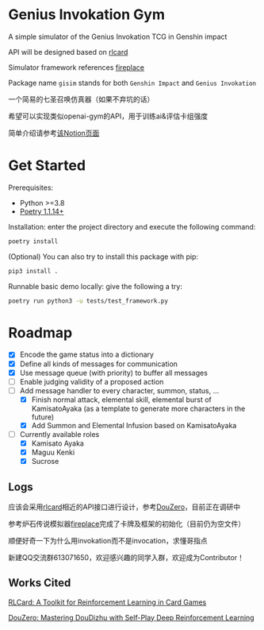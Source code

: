 <!--
 Copyright (c) 2022 davidgao

 This software is released under the MIT License.
 https://opensource.org/licenses/MIT
-->

# Genius Invokation Gym

A simple simulator of the Genius Invokation TCG in Genshin impact

API will be designed based on [rlcard](https://github.com/datamllab/rlcard)

Simulator framework references [fireplace](https://github.com/jleclanche/fireplace)

Package name `gisim` stands for both `Genshin Impact` and `Genius Invokation`

一个简易的七圣召唤仿真器（如果不弃坑的话）

希望可以实现类似openai-gym的API，用于训练ai&评估卡组强度

简单介绍请参考[该Notion页面](https://paladin1013.notion.site/gisim-A-Genius-Invokation-Simulator-4743c9996d094e3088ea91f47e70711b?pvs=4)

# Get Started

Prerequisites:
* Python >=3.8
* [Poetry 1.1.14+](https://python-poetry.org)

Installation: enter the project directory and execute the following command:
```bash
poetry install
```
(Optional) You can also try to install this package with pip:
```bash
pip3 install .
```

Runnable basic demo locally: give the following a try:
```bash
poetry run python3 -u tests/test_framework.py
```


# Roadmap
- [x] Encode the game status into a dictionary
- [x] Define all kinds of messages for communication
- [x] Use message queue (with priority) to buffer all messages
- [ ] Enable judging validity of a proposed action
- [ ] Add message handler to every character, summon, status, ...
    - [x] Finish normal attack, elemental skill, elemental burst of KamisatoAyaka (as a template to generate more characters in the future)
    - [x] Add Summon and Elemental Infusion based on KamisatoAyaka
- [ ] Currently available roles
    - [x] Kamisato Ayaka
    - [x] Maguu Kenki
    - [x] Sucrose

## Logs

应该会采用[rlcard](https://github.com/datamllab/rlcard)相近的API接口进行设计，参考[DouZero](https://github.com/kwai/DouZero)，目前正在调研中

参考炉石传说模拟器[fireplace](https://github.com/jleclanche/fireplace)完成了卡牌及框架的初始化（目前仍为空文件）

顺便好奇一下为什么用invokation而不是invocation，求懂哥指点

新建QQ交流群613071650，欢迎感兴趣的同学入群，欢迎成为Contributor！


## Works Cited

[RLCard: A Toolkit for Reinforcement Learning in Card Games](https://github.com/datamllab/rlcard)

[DouZero: Mastering DouDizhu with Self-Play Deep Reinforcement Learning](https://github.com/kwai/DouZero)
